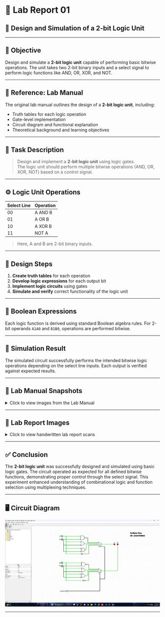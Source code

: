 # 🔬 Lab Report 01  
## 🧪 Design and Simulation of a 2-bit Logic Unit

---

## 🎯 Objective
Design and simulate a **2-bit logic unit** capable of performing basic bitwise operations. The unit takes two 2-bit binary inputs and a select signal to perform logic functions like AND, OR, XOR, and NOT.

---

## 📘 Reference: Lab Manual

The original lab manual outlines the design of a **2-bit logic unit**, including:
- Truth tables for each logic operation
- Gate-level implementation
- Circuit diagram and functional explanation
- Theoretical background and learning objectives

---

## 📝 Task Description
> Design and implement a **2-bit logic unit** using logic gates.  
> The logic unit should perform multiple bitwise operations (AND, OR, XOR, NOT) based on a control signal.

---

## ⚙️ Logic Unit Operations

| Select Line | Operation |
|-------------|-----------|
| 00          | A AND B   |
| 01          | A OR B    |
| 10          | A XOR B   |
| 11          | NOT A     |

> Here, A and B are 2-bit binary inputs.

---

## 🔧 Design Steps

1. **Create truth tables** for each operation
2. **Develop logic expressions** for each output bit
3. **Implement logic circuits** using gates
4. **Simulate and verify** correct functionality of the logic unit

---

## 🧠 Boolean Expressions

Each logic function is derived using standard Boolean algebra rules. For 2-bit operands `A1A0` and `B1B0`, operations are performed bitwise.

---

## 🧪 Simulation Result

The simulated circuit successfully performs the intended bitwise logic operations depending on the select line inputs. Each output is verified against expected results.

---

## 📸 Lab Manual Snapshots

<details>
<summary>Click to view images from the Lab Manual</summary>

<img src="PNGs/LAB_Manual-01_Design of a 2-bit Logic unit-1.png">
<img src="PNGs/LAB_Manual-01_Design of a 2-bit Logic unit-2.png">
<img src="PNGs/LAB_Manual-01_Design of a 2-bit Logic unit-3.png">
<img src="PNGs/LAB_Manual-01_Design of a 2-bit Logic unit-4.png">
<img src="PNGs/LAB_Manual-01_Design of a 2-bit Logic unit-5.png">

</details>

---

## 📓 Lab Report Images

<details>
<summary>Click to view handwritten lab report scans</summary>

<img src="PNGs/LAB_Report_01-Design of a 2-bit Logic unit-1.png">
<img src="PNGs/LAB_Report_01-Design of a 2-bit Logic unit-2.png">
<img src="PNGs/LAB_Report_01-Design of a 2-bit Logic unit-3.png">
<img src="PNGs/LAB_Report_01-Design of a 2-bit Logic unit-4.png">
<img src="PNGs/LAB_Report_01-Design of a 2-bit Logic unit-5.png">

</details>

---

## ✅ Conclusion

The **2-bit logic unit** was successfully designed and simulated using basic logic gates. The circuit operated as expected for all defined bitwise functions, demonstrating proper control through the select signal. This experiment enhanced understanding of combinational logic and function selection using multiplexing techniques.

---

## 🖥️ Circuit Diagram

<img src="PNGs/LAB-01_Design of a 2-bit Logic unit.png">

---
